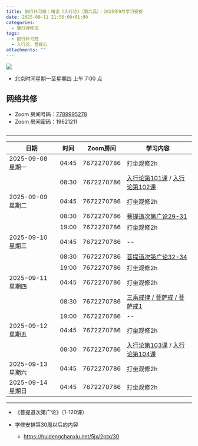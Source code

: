 ```yaml
---
title: 前行补习班：精读《入行论》（第六品）：2025年9月学习安排
date: 2025-09-11 21:56:00+01:00
categories:
  - 慧灯禅修班
tags:
  - 前行补习班
  - 入行论，菩提心
attachments: ""
---
```

![](/f/up/maxresdefault.jpg)

* 北京时间星期一至星期四   上午 7:00 点

## 网络共修

* Zoom 房间号码：[7789995278](<>)
* Zoom 房间密码：19621211

![]()

>

- - -

| 日期             | 时间    | Zoom房间     | 学习内容                                                                                                                              |
| -------------- | ----- | ---------- | --------------------------------------------------------------------------------------------------------------------------------- |
| 2025-09-08 星期一 | 04:45 | 7672270786 | 打坐观修2h                                                                                                                            |
|                | 08:30 | 7672270786 | [入行论第101课](https://huidengchanxiu.net/refs/rxl/07#第一百零一节课) / [入行论第102课](https://huidengchanxiu.net/refs/rxl/07#第一百零二节课)           |
| 2025-09-09 星期二 | 04:45 | 7672270786 | 打坐观修2h                                                                                                                            |
|                | 08:30 | 7672270786 | [菩提道次第广论29-31](https://box.hdcxb.net/%E7%A6%85%E4%BF%AE%E7%8F%AD/%E8%8F%A9%E6%8F%90%E9%81%93%E6%AC%A1%E7%AC%AC%E5%B9%BF%E8%AE%BA) |
|                | 19:00 | 7672270786 | 打坐观修2h                                                                                                                            |
| 2025-09-10 星期三 | 04:45 | 7672270786 | \--                                                                                                                               |
|                | 08:30 | 7672270786 | [菩提道次第广论32-34](https://box.hdcxb.net/%E7%A6%85%E4%BF%AE%E7%8F%AD/%E8%8F%A9%E6%8F%90%E9%81%93%E6%AC%A1%E7%AC%AC%E5%B9%BF%E8%AE%BA) |
|                | 19:00 | 7672270786 | 打坐观修2h                                                                                                                            |
| 2025-09-11 星期四 | 04:45 | 7672270786 | 打坐观修2h                                                                                                                            |
|                | 08:30 | 7672270786 | [三乘戒律 / 菩萨戒 / 菩萨戒1](https://www.huidengchanxiu.net/5jx/2ptx/34)                                                                   |
|                | 19:00 | 7672270786 | \--                                                                                                                               |
| 2025-09-12 星期五 | 04:45 | 7672270786 | 打坐观修2h                                                                                                                            |
|                | 08:30 | 7672270786 | [入行论第103课](https://huidengchanxiu.net/refs/rxl/07#第一百零三节课) / [入行论第104课](https://huidengchanxiu.net/refs/rxl/07#第一百零四节课)           |
| 2025-09-13 星期六 | 04:45 | 7672270786 | 打坐观修2h                                                                                                                            |
| 2025-09-14 星期日 | 04:45 | 7672270786 | 打坐观修2h                                                                                                                            |

- - -

* 《菩提道次第广论》（1-120课）
* 学修安排第30周以后的内容

  * <https://huidengchanxiu.net/5jx/2ptx/30>

